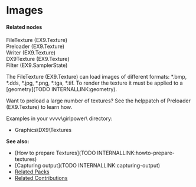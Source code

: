 # Images


#### Related nodes
<span class="node">FileTexture (EX9.Texture)</span>  
<span class="node">Preloader (EX9.Texture)</span>  
<span class="node">Writer (EX9.Texture)</span>  
<span class="node">DX9Texture (EX9.Texture)</span>  
<span class="node">Filter (EX9.SamplerState)</span>  



The <span class="node">FileTexture (EX9.Texture)</span> can load images of different formats:  *.bmp, *.dds, *.jpg, *.png, *.tga, *.tif. To render the texture it must be applied to a [geometry](TODO INTERNALLINK:geometry).   

Want to preload a large number of textures? See the helppatch of <span class="node">Preloader (EX9.Texture)</span> to learn how.   

Examples in your vvvv\girlpower\ directory:  
* Graphics\DX9\Textures  

**See also:**  
* [How to prepare Textures](TODO INTERNALLINK:howto-prepare-textures)  
* [Capturing output](TODO INTERNALLINK:capturing-output)  
* <a href="https://vvvv.org/contributions/7934/3304" class="extURL" target="_blank">Related Packs</a>  
* <a href="https://vvvv.org/contributions/1353+1351+2439+1352+2438+1354+1355/3303+3304+3254+4175" class="extURL" target="_blank">Related Contributions</a>  



